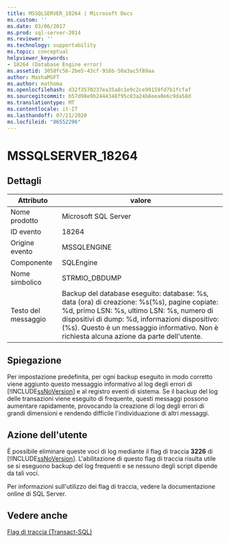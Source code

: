 ```yaml
---
title: MSSQLSERVER_18264 | Microsoft Docs
ms.custom: ''
ms.date: 03/06/2017
ms.prod: sql-server-2014
ms.reviewer: ''
ms.technology: supportability
ms.topic: conceptual
helpviewer_keywords:
- 18264 (Database Engine error)
ms.assetid: 3050fc56-2be5-43cf-916b-50a3ac5f89aa
author: MashaMSFT
ms.author: mathoma
ms.openlocfilehash: d32f3570237ea35a8c1e9c2ce99159fd7b1fcfaf
ms.sourcegitcommit: b57d98e9b2444348f95c83a24b8eea0e6c9da58d
ms.translationtype: MT
ms.contentlocale: it-IT
ms.lasthandoff: 07/21/2020
ms.locfileid: "86552296"
---
```

# <a name="mssqlserver_18264"></a>MSSQLSERVER_18264
    
## <a name="details"></a>Dettagli  
  
|Attributo|valore|  
|-|-|  
|Nome prodotto|Microsoft SQL Server|  
|ID evento|18264|  
|Origine evento|MSSQLENGINE|  
|Componente|SQLEngine|  
|Nome simbolico|STRMIO_DBDUMP|  
|Testo del messaggio|Backup del database eseguito: database: %s, data (ora) di creazione: %s(%s), pagine copiate: %d, primo LSN: %s, ultimo LSN: %s, numero di dispositivi di dump: %d, informazioni dispositivo: (%s). Questo è un messaggio informativo. Non è richiesta alcuna azione da parte dell'utente.|  
  
## <a name="explanation"></a>Spiegazione  
 Per impostazione predefinita, per ogni backup eseguito in modo corretto viene aggiunto questo messaggio informativo al log degli errori di [!INCLUDE[ssNoVersion](../../includes/ssnoversion-md.md)] e al registro eventi di sistema. Se il backup del log delle transazioni viene eseguito di frequente, questi messaggi possono aumentare rapidamente, provocando la creazione di log degli errori di grandi dimensioni e rendendo difficile l'individuazione di altri messaggi.  
  
## <a name="user-action"></a>Azione dell'utente  
 È possibile eliminare queste voci di log mediante il flag di traccia **3226** di [!INCLUDE[ssNoVersion](../../includes/ssnoversion-md.md)]. L'abilitazione di questo flag di traccia risulta utile se si eseguono backup del log frequenti e se nessuno degli script dipende da tali voci.  
  
 Per informazioni sull'utilizzo dei flag di traccia, vedere la documentazione online di SQL Server.  
  
## <a name="see-also"></a>Vedere anche  
 [Flag di traccia &#40;Transact-SQL&#41;](/sql/t-sql/database-console-commands/dbcc-traceon-trace-flags-transact-sql)  
  
  
